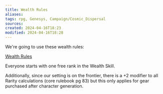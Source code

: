 ```yaml
---
title: Wealth Rules
aliases: 
tags: rpg, Genesys, Campaign/Cosmic_Dispersal 
sources:
created: 2024-04-16T18:23
modified: 2024-04-16T18:28
---
```


We're going to use these wealth rules:

[Wealth Rules](https://drivethrurpg.com/en/product/345921/wealth-a-ruleset-for-funds-and-commerce-in-genesys)

Everyone starts with one free rank in the Wealth Skill.

Additionally, since our setting is on the frontier, there is a +2 modifier to all Rarity calculations  (core rulebook pg 83) but this only applies for gear purchased after character generation. 
